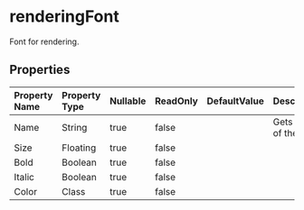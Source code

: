 # **renderingFont**

Font for rendering. 

## **Properties**

| Property Name | Property Type | Nullable |  ReadOnly | DefaultValue | Description | 
| :- | :- | :- |:- |  :- | :- |
|Name|String|true|false |  |Gets name of the font.|
|Size|Floating|true|false |  ||
|Bold|Boolean|true|false |  ||
|Italic|Boolean|true|false |  ||
|Color|Class|true|false |  ||

